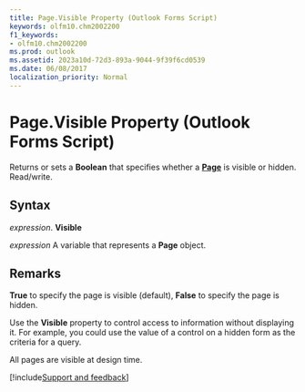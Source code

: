 ```yaml
---
title: Page.Visible Property (Outlook Forms Script)
keywords: olfm10.chm2002200
f1_keywords:
- olfm10.chm2002200
ms.prod: outlook
ms.assetid: 2023a10d-72d3-893a-9044-9f39f6cd0539
ms.date: 06/08/2017
localization_priority: Normal
---
```



# Page.Visible Property (Outlook Forms Script)

Returns or sets a  **Boolean** that specifies whether a **[Page](Outlook.page.md)** is visible or hidden. Read/write.


## Syntax

_expression_. **Visible**

_expression_ A variable that represents a  **Page** object.


## Remarks

 **True** to specify the page is visible (default), **False** to specify the page is hidden.

Use the  **Visible** property to control access to information without displaying it. For example, you could use the value of a control on a hidden form as the criteria for a query.

All pages are visible at design time.

[!include[Support and feedback](~/includes/feedback-boilerplate.md)]